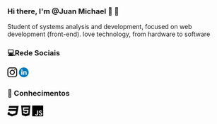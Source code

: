 ### Hi there, I'm @Juan Michael 👋  🤖
 Student of systems analysis and development,
 focused on web development (front-end).
 love technology, from hardware to software


### 💻Rede Sociais

[<img src="/icons/logo-instagram.svg" width="22">](https://www.instagram.com/jmichael__00/)
[<img src="/icons/logo-linkedin.svg" width="22">](https://www.linkedin.com/in/juan-michael-2979a016a/)

### 📖 Conhecimentos

<img src="/language/css3-brands.svg" width="27">
<img src="/language/html5-brands.svg" width="21">
<img src="/language/js-brands.svg" width="25">

